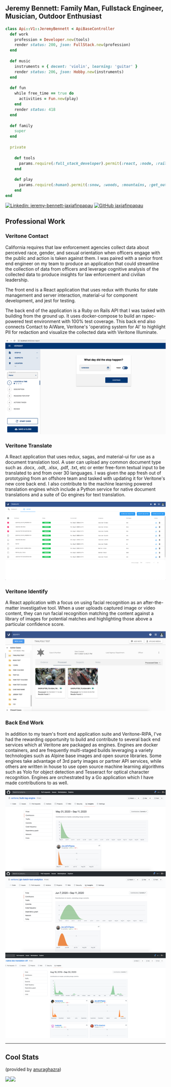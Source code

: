 ## Jeremy Bennett: Family Man, Fullstack Engineer, Musician, Outdoor Enthusiast

```ruby
class Api::V1::JeremyBennett < ApiBaseController
  def work
    profession = Developer.new(tools)
    render status: 200, json: FullStack.new(profession)
  end

  def music
    instruments = { decent: 'violin', learning: 'guitar' }
    render status: 206, json: Hobby.new(instruments)
  end

  def fun
    while free_time == true do
      activities = Fun.new(play)
    end
    render status: 418
  end
  
  def family
    super
  end

  private

    def tools
      params.require(:full_stack_developer).permit(:react, :node, :rails, :python, :go, :docker)
    end

    def play
      params.require(:human).permit(:snow, :woods, :mountains, :get_outside)
    end
end

```

[![Linkedin: jeremy-bennett-jaxjafinpapau](https://img.shields.io/badge/visit%20my-LinkedIn-blue)](https://www.linkedin.com/in/jeremy-bennett-jaxjafinpapau/)
[![GitHub jaxjafinpapau](https://img.shields.io/github/followers/jaxjafinpapau?label=follow&style=social)](https://github.com/jaxjafinpapau )


## Professional Work

### Veritone Contact

California requires that law enforcement agencies collect data about perceived race, gender, and sexual orientation when officers engage with the public and action is taken against them. I was paired with a senior front end engineer on my team to produce an application that could streamline the collection of data from officers and leverage cognitive analysis of the collected data to produce insights for law enforcement and civilian leadership.

The front end is a React application that uses redux with thunks for state management and server interaction, material-ui for component development, and jest for testing.

The back end of the application is a Ruby on Rails API that I was tasked with building from the ground up. It uses docker-compose to build an rspec-powered test environment with 100% test coverage. This back end also connects Contact to AiWare, Veritone's 'operating system for AI' to highlight PII for redaction and visualize the collected data with Veritone Illuminate.

![RIPA Form Flow](/RIPA.png)

### Veritone Translate 
A React application that uses redux, sagas, and material-ui for use as a document translation tool. A user can upload any common document type such as .docx, .odt, .xlsx, .pdf, .txt, etc or enter free-form textual input to be translated to and from over 30 languages. I was given the app fresh out of prototyping from an offshore team and tasked with updating it for Veritone's new core back end. I also contribute to the machine learning powered translation engines which include a Python service for native document translations and a suite of Go engines for text translation.

![Translate History Tab](/Translate_History_Selected.png)

### Veritone Identify

A React application with a focus on using facial recognition as an after-the-matter investigative tool. When a user uploads captured image or video content, they can run facial recognition matching the content against a library of images for potential matches and highlighting those above a particular confidence score.

![Identify Main Screen](/Identify.png)

### Back End Work

In addition to my team's front end application suite and Veritone-RIPA, I've had the rewarding opportunity to build and contribute to several back end services which at Veritone are packaged as engines. Engines are docker containers, and are frequently multi-staged builds leveraging a variety technologies such as Alpine base images and open source libraries. Some engines take advantage of 3rd party images or partner API services, while others are written in house to use open source machine learning algorithms such as Yolo for object detection and Tesseract for optical character recognition. Engines are orchestrated by a Go application which I have made contributions to as well.

![Bulk Tag Engine](/bulk_tag.png)
![Text Analytics Engine](/text_analytics.png)
![Native Doc Translation](/native_doc.png)

---

## Cool Stats

(provided by [anuraghazra](https://github.com/anuraghazra/github-readme-stats))

<img align="left" src="https://github-readme-stats.vercel.app/api?username=jaxjafinpapau&show_icons=true&theme=nord&count_private=true" />
<img align="left" src="https://github-readme-stats.vercel.app/api/top-langs/?username=jaxjafinpapau&layout=compact" />
